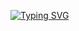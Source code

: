 [![Typing SVG](https://readme-typing-svg.demolab.com/?lines=Hello;My+Name+Is+Ilnaz+Sharifi)](https://www.linkedin.com/in/ilnaz-sharifi-1b05891b4/)



